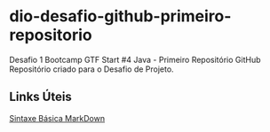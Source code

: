 # dio-desafio-github-primeiro-repositorio
Desafio 1 Bootcamp GTF Start #4 Java - Primeiro Repositório GitHub
Repositório criado para o Desafio de Projeto.

## Links Úteis
[Sintaxe Básica MarkDown](https://www.markdownguide.org/basic-syntax/)
